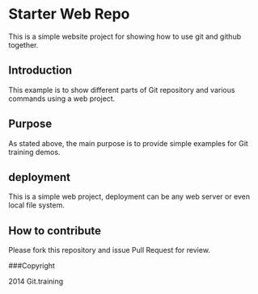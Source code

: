 # Starter Web Repo

This is a simple website project for showing how to use git and github together.

## Introduction

This example is to show different parts of Git repository and various commands using a web project.

## Purpose

As stated above, the main purpose is to provide simple examples for Git training demos.

## deployment

This is a simple web project, deployment can be any web server or even local file system.

## How to contribute

Please fork this repository and issue Pull Request for review.

###Copyright

2014 Git.training